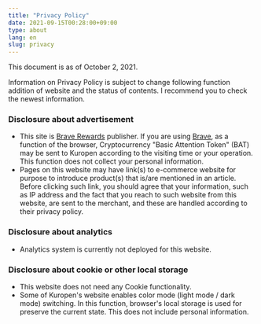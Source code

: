 ```yaml
---
title: "Privacy Policy"
date: 2021-09-15T00:28:00+09:00
type: about
lang: en
slug: privacy
---
```

This document is as of October 2, 2021.

Information on Privacy Policy is subject to change following function addition of website and the status of contents.
I recommend you to check the newest information.

### Disclosure about advertisement
- This site is [Brave Rewards](https://publishers.basicattentiontoken.org/) publisher. If you are using [Brave](https://brave.com/ja/), as a function of the browser, Cryptocurrency "Basic Attention Token" (BAT) may be sent to Kuropen according to the visiting time or your operation. This function does not collect your personal information.
- Pages on this website may have link(s) to e-commerce website for purpose to introduce product(s) that is/are mentioned in an article. Before clicking such link, you should agree that your information, such as IP address and the fact that you reach to such website from this website, are sent to the merchant, and these are handled according to their privacy policy.

### Disclosure about analytics
- Analytics system is currently not deployed for this website.

### Disclosure about cookie or other local storage
- This website does not need any Cookie functionality.
- Some of Kuropen's website enables color mode (light mode / dark mode) switching.  In this function, browser's local storage is used for preserve the current state. This does not include personal information.
